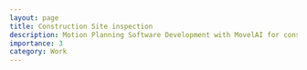 ```yaml
---
layout: page
title: Construction Site inspection
description: Motion Planning Software Development with MovelAI for construction site inspection
importance: 3
category: Work
---
```


